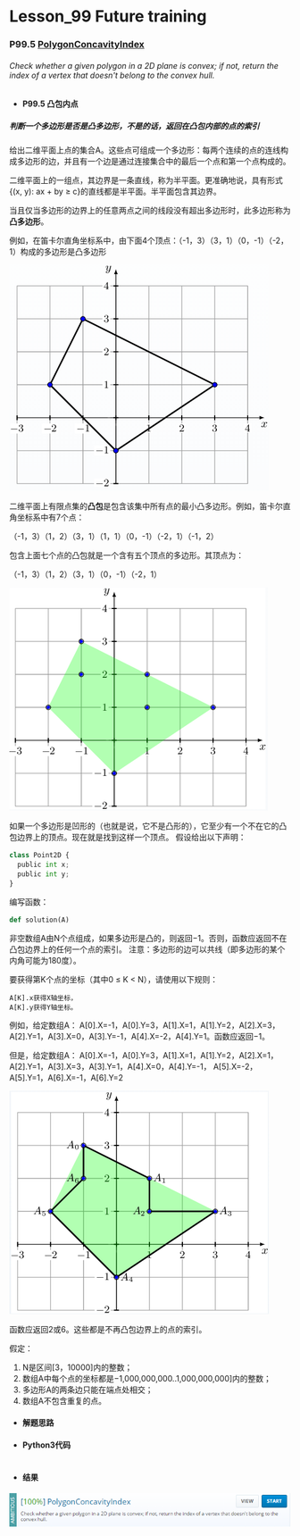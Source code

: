 # Lesson_99 Future training


### P99.5 [PolygonConcavityIndex](https://app.codility.com/programmers/lessons/99-future_training/polygon_concavity_index/) 

###### Check whether a given polygon in a 2D plane is convex; if not, return the index of a vertex that doesn't belong to the convex hull.

* #### P99.5 凸包内点

#####  判断一个多边形是否是凸多边形，不是的话，返回在凸包内部的点的索引

给出二维平面上点的集合A。这些点可组成一个多边形：每两个连续的点的连线构成多边形的边，并且有一个边是通过连接集合中的最后一个点和第一个点构成的。

二维平面上的一组点，其边界是一条直线，称为半平面。更准确地说，具有形式{(x, y): ax + by ≥ c}的直线都是半平面。半平面包含其边界。

当且仅当多边形的边界上的任意两点之间的线段没有超出多边形时，此多边形称为**凸多边形**。

例如，在笛卡尔直角坐标系中，由下面4个顶点：（-1，3）（3，1）（0，-1）（-2，1）构成的多边形是凸多边形

![image](https://github.com/Anfany/Codility-Lessons-By-Python3/blob/master/L99_Future%20training/99.5.1.png)

二维平面上有限点集的**凸包**是包含该集中所有点的最小凸多边形。例如，笛卡尔直角坐标系中有7个点：

（-1，3）（1，2）（3，1）（1，1）（0，-1）（-2，1）（-1，2）

包含上面七个点的凸包就是一个含有五个顶点的多边形。其顶点为：

（-1，3）（1，2）（3，1）（0，-1）（-2，1）

![image](https://github.com/Anfany/Codility-Lessons-By-Python3/blob/master/L99_Future%20training/99.5.2.png)

如果一个多边形是凹形的（也就是说，它不是凸形的），它至少有一个不在它的凸包边界上的顶点。现在就是找到这样一个顶点。
假设给出以下声明：
```python
class Point2D {
  public int x;
  public int y;
}
```
编写函数：
```python
def solution(A)
```

非空数组A由N个点组成，如果多边形是凸的，则返回−1。否则，函数应返回不在凸包边界上的任何一个点的索引。
注意：多边形的边可以共线（即多边形的某个内角可能为180度）。

要获得第K个点的坐标（其中0 ≤ K < N），请使用以下规则：
```
A[K].x获得X轴坐标，
A[K].y获得Y轴坐标。
```
例如，给定数组A：
A[0].X=-1，A[0].Y=3，A[1].X=1，A[1].Y=2，A[2].X=3，A[2].Y=1，A[3].X=0，A[3].Y=-1，A[4].X=-2，A[4].Y=1。函数应返回−1。

但是，给定数组A：
A[0].X=-1，A[0].Y=3，A[1].X=1，A[1].Y=2，A[2].X=1，A[2].Y=1，A[3].X=3，A[3].Y=1，A[4].X=0，A[4].Y=-1，
A[5].X=-2，A[5].Y=1，A[6].X=-1，A[6].Y=2

![image](https://github.com/Anfany/Codility-Lessons-By-Python3/blob/master/L99_Future%20training/99.5.3.png)

函数应返回2或6。这些都是不再凸包边界上的点的索引。

假定：
  1. N是区间[3，10000]内的整数；
  2. 数组A中每个点的坐标都是−1,000,000,000..1,000,000,000]内的整数；
  3. 多边形A的两条边只能在端点处相交；
  4. 数组A不包含重复的点。


* #### 解题思路




* #### Python3代码

```python

```

* #### 结果



![image](https://github.com/Anfany/Codility-Lessons-By-Python3/blob/master/L99_Future%20training/99.5.png)
